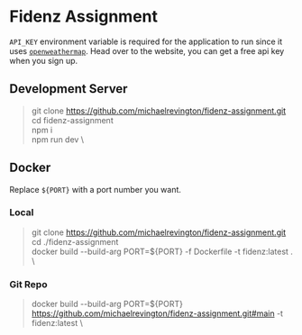# Fidenz Assignment

`API_KEY` environment variable is required for the application to run since it uses [` openweathermap `](https://openweathermap.org/). Head over to the website, you can get a free api key when you sign up.

## Development Server

>  
> git clone <https://github.com/michaelrevington/fidenz-assignment.git> \
> cd fidenz-assignment \
> npm i \
> npm run dev \
>  

## Docker

Replace `${PORT}` with a port number you want.

### Local

>  
> git clone <https://github.com/michaelrevington/fidenz-assignment.git> \
> cd ./fidenz-assignment \
> docker build --build-arg PORT=${PORT} -f Dockerfile -t fidenz:latest . \
>  

### Git Repo

>  
> docker build  --build-arg PORT=${PORT}  <https://github.com/michaelrevington/fidenz-assignment.git#main> -t fidenz:latest \
>  
